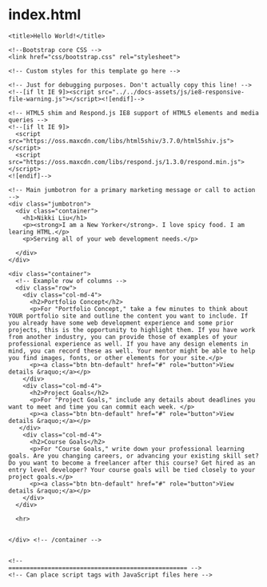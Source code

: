 # index.html
<!DOCTYPE html>
<html lang="en">
  <head>
    <meta charset="utf-8">

    <title>Hello World!</title>

    <!--Bootstrap core CSS -->
    <link href="css/bootstrap.css" rel="stylesheet"> 

    <!-- Custom styles for this template go here -->
    
    <!-- Just for debugging purposes. Don't actually copy this line! -->
    <!--[if lt IE 9]><script src="../../docs-assets/js/ie8-responsive-file-warning.js"></script><![endif]-->

    <!-- HTML5 shim and Respond.js IE8 support of HTML5 elements and media queries -->
    <!--[if lt IE 9]>
      <script src="https://oss.maxcdn.com/libs/html5shiv/3.7.0/html5shiv.js"></script>
      <script src="https://oss.maxcdn.com/libs/respond.js/1.3.0/respond.min.js"></script>
    <![endif]-->
  </head>

  <body>

    <!-- Main jumbotron for a primary marketing message or call to action -->
    <div class="jumbotron">
      <div class="container">
        <h1>Nikki Liu</h1>
        <p><strong>I am a New Yorker</strong>. I love spicy food. I am learing HTML.</p>
        <p>Serving all of your web development needs.</p>

      </div>
    </div>

    <div class="container">
      <!-- Example row of columns -->
      <div class="row">
        <div class="col-md-4">
          <h2>Portfolio Concept</h2>
          <p>For "Portfolio Concept," take a few minutes to think about YOUR portfolio site and outline the content you want to include. If you already have some web development experience and some prior projects, this is the opportunity to highlight them. If you have work from another industry, you can provide those of examples of your professional experience as well. If you have any design elements in mind, you can record these as well. Your mentor might be able to help you find images, fonts, or other elements for your site.</p>
          <p><a class="btn btn-default" href="#" role="button">View details &raquo;</a></p>
        </div>
        <div class="col-md-4">
          <h2>Project Goals</h2>
          <p>For "Project Goals," include any details about deadlines you want to meet and time you can commit each week. </p>
          <p><a class="btn btn-default" href="#" role="button">View details &raquo;</a></p>
       </div>
        <div class="col-md-4">
          <h2>Course Goals</h2>
          <p>For "Course Goals," write down your professional learning goals. Are you changing careers, or advancing your existing skill set? Do you want to become a freelancer after this course? Get hired as an entry level developer? Your course goals will be tied closely to your project goals.</p>
          <p><a class="btn btn-default" href="#" role="button">View details &raquo;</a></p>
        </div>
      </div>

      <hr>


    </div> <!-- /container -->


    <!-- 
    ================================================== -->
    <!-- Can place script tags with JavaScript files here -->

  </body>
</html>
